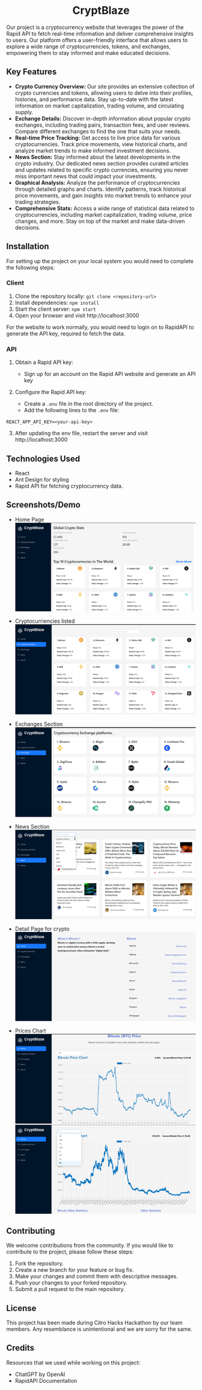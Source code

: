 <h1 align="center">CryptBlaze</h1>

Our project is a cryptocurrency website that leverages the power of the Rapid API to fetch real-time information and deliver comprehensive insights to users. Our platform offers a user-friendly interface that allows users to explore a wide range of cryptocurrencies, tokens, and exchanges, empowering them to stay informed and make educated decisions.

## Key Features
- **Crypto Currency Overview:** Our site provides an extensive collection of crypto currencies and tokens, allowing users to delve into their profiles, histories, and performance data. Stay up-to-date with the latest information on market capitalization, trading volume, and circulating supply.
- **Exchange Details:** Discover in-depth information about popular crypto exchanges, including trading pairs, transaction fees, and user reviews. Compare different exchanges to find the one that suits your needs.
- **Real-time Price Tracking:** Get access to live price data for various cryptocurrencies. Track price movements, view historical charts, and analyze market trends to make informed investment decisions.
- **News Section:** Stay informed about the latest developments in the crypto industry. Our dedicated news section provides curated articles and updates related to specific crypto currencies, ensuring you never miss important news that could impact your investments.
- **Graphical Analysis:** Analyze the performance of cryptocurrencies through detailed graphs and charts. Identify patterns, track historical price movements, and gain insights into market trends to enhance your trading strategies.
- **Comprehensive Stats:** Access a wide range of statistical data related to cryptocurrencies, including market capitalization, trading volume, price changes, and more. Stay on top of the market and make data-driven decisions.

## Installation
For setting up the project on your local system you would need to complete the following steps: 
### Client
1. Clone the repository locally: `git clone <repository-url>`
2. Install dependencies: `npm install`
3. Start the client server: `npm start`
4. Open your browser and visit http://localhost:3000

For the website to work normally, you would need to login on to RapidAPI to generate the API key, required to fetch the data.

### API
1. Obtain a Rapid API key:
    - Sign up for an account on the Rapid API website and generate an API key

2. Configure the Rapid API key:
   - Create a `.env` file in the root directory of the project.
   - Add the following lines to the `.env` file:

  ```
  REACT_APP_API_KEY=<your-api-key>
  ```

3. After updating the env file, restart the server and visit http://localhost:3000


## Technologies Used
   - React
   - Ant Design for styling
   - Rapid API for fetching cryptocurrency data.

## Screenshots/Demo
- Home Page
![Home Page](./Site%20Demo/Home.png)

- Cryptocurriencies listed
![cryptocurrencies](./Site%20Demo/CryptoCurrency.png)

- Exchanges Section
![Crypto Exchanges](./Site%20Demo/Exchanges.png)

- News Section
![News](./Site%20Demo/News.png)

- Detail Page for crypto
![Details](./Site%20Demo/Detail.png)

- Prices Chart
![Chart](./Site%20Demo/Chart.png)
![Chart](./Site%20Demo/Chart2.png)

## Contributing
We welcome contributions from the community. If you would like to contribute to the project, please follow these steps:
1. Fork the repository.
2. Create a new branch for your feature or bug fix.
3. Make your changes and commit them with descriptive messages.
4. Push your changes to your forked repository.
5. Submit a pull request to the main repository.


## License
This project has been made during Citro Hacks Hackathon by our team members. Any resemblance is unintentional and we are sorry for the same.


## Credits
Resources that we used while working on this project:
- ChatGPT by OpenAI
- RapidAPI Documentation
